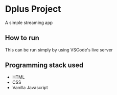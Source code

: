 # Dplus Project

A simple streaming app

## How to run

This can be run simply by using VSCode's live server

## Programming stack used

- HTML
- CSS
- Vanilla Javascript
